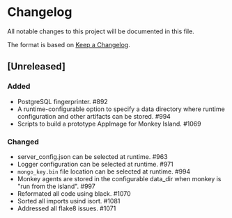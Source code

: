 # Changelog
All notable changes to this project will be documented in this file.

The format is based on [Keep a Changelog](https://keepachangelog.com/en/1.0.0/).

## [Unreleased]
### Added
- PostgreSQL fingerprinter. #892
- A runtime-configurable option to specify a data directory where runtime
  configuration and other artifacts can be stored. #994
- Scripts to build a prototype AppImage for Monkey Island. #1069

### Changed
- server_config.json can be selected at runtime. #963
- Logger configuration can be selected at runtime. #971
- `mongo_key.bin` file location can be selected at runtime. #994
- Monkey agents are stored in the configurable data_dir when monkey is "run
  from the island". #997
- Reformated all code using black. #1070
- Sorted all imports usind isort. #1081
- Addressed all flake8 issues. #1071
